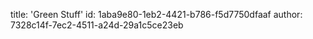 title: 'Green Stuff'
id: 1aba9e80-1eb2-4421-b786-f5d7750dfaaf
author: 7328c14f-7ec2-4511-a24d-29a1c5ce23eb
